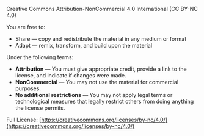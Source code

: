 Creative Commons Attribution-NonCommercial 4.0 International (CC BY-NC 4.0)

You are free to:
- Share — copy and redistribute the material in any medium or format
- Adapt — remix, transform, and build upon the material

Under the following terms:
- **Attribution** — You must give appropriate credit, provide a link to the license, and indicate if changes were made.
- **NonCommercial** — You may not use the material for commercial purposes.
- **No additional restrictions** — You may not apply legal terms or technological measures that legally restrict others from doing anything the license permits.

Full License: [https://creativecommons.org/licenses/by-nc/4.0/](https://creativecommons.org/licenses/by-nc/4.0/)
